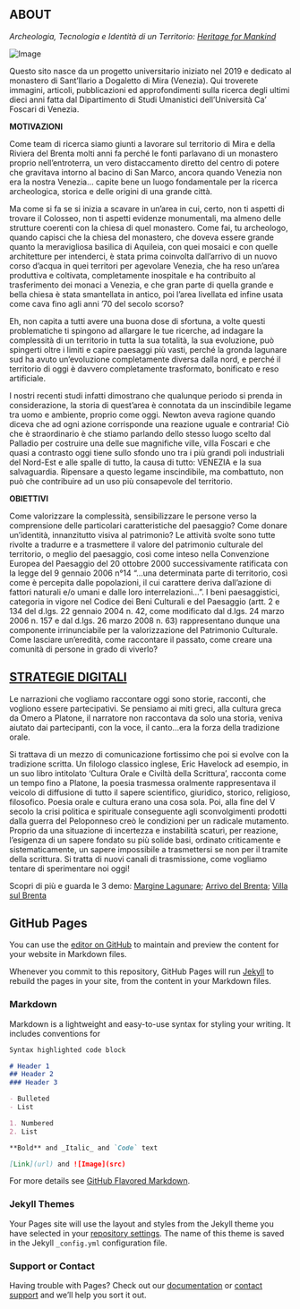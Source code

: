 ## ABOUT
_Archeologia, Tecnologia e Identità di un Territorio: [Heritage for Mankind](https://www.marketingarena.it/2020/01/22/heritage-for-mankind-i-dati-di-ricerca-alla-portata-di-tutti/)_

![Image](https://www.marketingarena.it/app/uploads/2020/01/venice_heritage_copertina-920x520.jpg)

Questo sito nasce da un progetto universitario iniziato nel 2019 e dedicato al monastero di Sant’Ilario a Dogaletto di Mira (Venezia). Qui troverete immagini, articoli, pubblicazioni ed approfondimenti sulla ricerca degli ultimi dieci anni fatta dal Dipartimento di Studi Umanistici dell’Università Ca’ Foscari di Venezia. 

**MOTIVAZIONI**

Come team di ricerca siamo giunti a lavorare sul territorio di Mira e della Riviera del Brenta molti anni fa perché le fonti parlavano di un monastero proprio nell’entroterra, un vero distaccamento diretto del centro di potere che gravitava intorno al bacino di San Marco, ancora quando Venezia non era la nostra Venezia… capite bene un luogo fondamentale per la ricerca archeologica, storica e delle origini di una grande città.

Ma come si fa se si inizia a scavare in un’area in cui, certo, non ti aspetti di trovare il Colosseo, non ti aspetti evidenze monumentali, ma almeno delle strutture coerenti con la chiesa di quel monastero. Come fai, tu archeologo, quando capisci che la chiesa del monastero, che doveva essere grande quanto la meravigliosa basilica di Aquileia, con quei mosaici e con quelle architetture per intenderci, è stata prima coinvolta dall’arrivo di un nuovo corso d’acqua in quei territori per agevolare Venezia, che ha reso un’area produttiva e coltivata, completamente inospitale e ha contribuito al trasferimento dei monaci a Venezia, e che gran parte di quella grande e bella chiesa è stata smantellata in antico, poi l’area livellata ed infine usata come cava fino agli anni ’70 del secolo scorso?

Eh, non capita a tutti avere una buona dose di sfortuna, a volte questi problematiche ti spingono ad allargare le tue ricerche, ad indagare la complessità di un territorio in tutta la sua totalità, la sua evoluzione, può spingerti oltre i limiti e capire paesaggi più vasti, perché la gronda lagunare sud ha avuto un’evoluzione completamente diversa dalla nord, e perché il territorio di oggi è davvero completamente trasformato, bonificato e reso artificiale.

I nostri recenti studi infatti dimostrano che qualunque periodo si prenda in considerazione, la storia di quest’area è connotata da un inscindibile legame tra uomo e ambiente, proprio come oggi. Newton aveva ragione quando diceva che ad ogni azione corrisponde una reazione uguale e contraria!
Ciò che è straordinario è che stiamo parlando dello stesso luogo scelto dal Palladio per costruire una delle sue magnifiche ville, villa Foscari e che quasi a contrasto oggi tiene sullo sfondo uno tra i più grandi poli industriali del Nord-Est e alle spalle di tutto, la causa di tutto: VENEZIA e la sua salvaguardia. Ripensare a questo legame inscindibile, ma combattuto, non può che contribuire ad un uso più consapevole del territorio.

**OBIETTIVI**

Come valorizzare la complessità, sensibilizzare le persone verso la comprensione delle particolari caratteristiche del paesaggio? Come donare un’identità, innanzitutto visiva al patrimonio? Le attività svolte sono tutte rivolte a tradurre e a trasmettere il valore del patrimonio culturale del territorio, o meglio del paesaggio, così come inteso nella Convenzione Europea del Paesaggio del 20 ottobre 2000 successivamente ratificata con la legge del 9 gennaio 2006 n°14 “…una determinata parte di territorio, così come è percepita dalle popolazioni, il cui carattere deriva dall’azione di fattori naturali e/o umani e dalle loro interrelazioni…”. I beni paesaggistici, categoria in vigore nel Codice dei Beni Culturali e del Paesaggio (artt. 2 e 134 del d.lgs. 22 gennaio 2004 n. 42, come modificato dal d.lgs. 24 marzo 2006 n. 157 e dal d.lgs. 26 marzo 2008 n. 63) rappresentano dunque una componente irrinunciabile per la valorizzazione del Patrimonio Culturale. 
Come lasciare un’eredità, come raccontare il passato, come creare una comunità di persone in grado di viverlo?



## [STRATEGIE DIGITALI](https://www.youtube.com/watch?v=H1UhlMT0j4c&feature=emb_title) 

Le narrazioni che vogliamo raccontare oggi sono storie, racconti, che vogliono essere partecipativi. Se pensiamo ai miti greci, alla cultura greca da Omero a Platone, il narratore non raccontava da solo una storia, veniva aiutato dai partecipanti, con la voce, il canto…era la forza della tradizione orale.

Si trattava di un mezzo di comunicazione fortissimo che poi si evolve con la tradizione scritta. Un filologo classico inglese, Eric Havelock ad esempio, in un suo libro intitolato ‘Cultura Orale e Civiltà della Scrittura’, racconta come un tempo fino a Platone, la poesia trasmessa oralmente rappresentava il veicolo di diffusione di tutto il sapere scientifico, giuridico, storico, religioso, filosofico. Poesia orale e cultura erano una cosa sola. Poi, alla fine del V secolo la crisi politica e spirituale conseguente agli sconvolgimenti prodotti dalla guerra del Peloponneso creò le condizioni per un radicale mutamento.  Proprio da una situazione di incertezza e instabilità scaturì, per reazione, l’esigenza di un sapere fondato su più solide basi, ordinato criticamente e sistematicamente, un sapere impossibile a trasmettersi se non per il tramite della scrittura. Si tratta di nuovi canali di trasmissione, come vogliamo tentare di sperimentare noi oggi!

Scopri di più e guarda le 3 demo:
[Margine Lagunare](https://www.youtube.com/watch?v=hBOqiGFb5lU&feature=emb_title);
[Arrivo del Brenta](https://www.youtube.com/watch?v=W8ebZLbcBCA);
[Villa sul Brenta](https://www.youtube.com/watch?v=hDKI1UnjS2Q)






















## GitHub Pages

You can use the [editor on GitHub](https://github.com/elisa-design/repository/edit/gh-pages/index.md) to maintain and preview the content for your website in Markdown files.

Whenever you commit to this repository, GitHub Pages will run [Jekyll](https://jekyllrb.com/) to rebuild the pages in your site, from the content in your Markdown files.

### Markdown

Markdown is a lightweight and easy-to-use syntax for styling your writing. It includes conventions for

```markdown
Syntax highlighted code block

# Header 1
## Header 2
### Header 3

- Bulleted
- List

1. Numbered
2. List

**Bold** and _Italic_ and `Code` text

[Link](url) and ![Image](src)
```

For more details see [GitHub Flavored Markdown](https://guides.github.com/features/mastering-markdown/).

### Jekyll Themes

Your Pages site will use the layout and styles from the Jekyll theme you have selected in your [repository settings](https://github.com/elisa-design/repository/settings). The name of this theme is saved in the Jekyll `_config.yml` configuration file.

### Support or Contact

Having trouble with Pages? Check out our [documentation](https://docs.github.com/categories/github-pages-basics/) or [contact support](https://github.com/contact) and we’ll help you sort it out.
